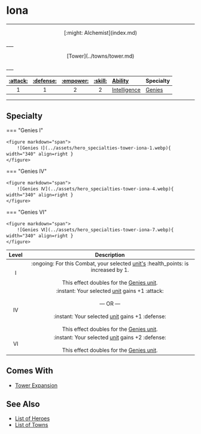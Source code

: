 # Iona

___
<p style="text-align: center;" markdown>[:might: Alchemist](index.md)</p>
___
<p style="text-align: center;" markdown>[Tower](../towns/tower.md)</p>
___

| [:attack:](../statistics/attack.md) | [:defense:](../statistics/defense.md) | [:empower:](../statistics/power.md) | [:skill:](../statistics/knowledge.md) | [Ability](../abilities/index.md) | Specialty |
| :---: | :---: | :---: | :---: | :--- | :--- |
| 1 | 1 | 2 | 2 | [Intelligence](../abilities/intelligence.md) | [Genies](#specialty) |

___


## Specialty

=== "Genies Ⅰ"

    <figure markdown="span">
        ![Genies Ⅰ](../assets/hero_specialties-tower-iona-1.webp){ width="340" align=right }
    </figure>

=== "Genies Ⅳ"

    <figure markdown="span">
        ![Genies Ⅳ](../assets/hero_specialties-tower-iona-4.webp){ width="340" align=right }
    </figure>

=== "Genies Ⅵ"

    <figure markdown="span">
        ![Genies Ⅵ](../assets/hero_specialties-tower-iona-7.webp){ width="340" align=right }
    </figure>


| Level | Description |
| :---: | :---: |
| Ⅰ | :ongoing: For this Combat, your selected [unit's](../units/index.md) :health_points: is increased by 1.<br><br>This effect doubles for the [Genies unit](../units/genies.md). |
| Ⅳ | :instant: Your selected [unit](../units/index.md) gains +1 :attack:<br><br>— OR —<br><br>:instant: Your selected [unit](../units/index.md) gains +1 :defense:<br><br>This effect doubles for the [Genies unit](../units/genies.md). |
| Ⅵ | :instant: Your selected [unit](../units/index.md) gains +2 :defense:<br><br>This effect doubles for the [Genies unit](../units/genies.md). |


## Comes With

- [Tower Expansion](../content.md)


## See Also

- [List of Heroes](index.md)
- [List of Towns](../towns/index.md)
